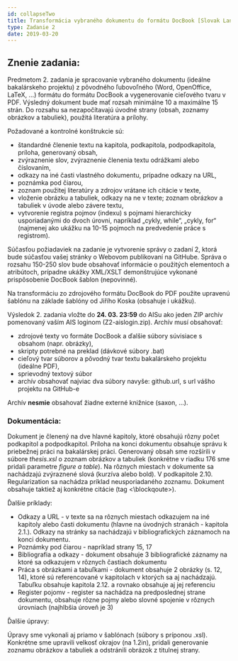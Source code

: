 ```yaml
---
id: collapseTwo
title: Transformácia vybraného dokumentu do formátu DocBook [Slovak Language]
type: Zadanie 2
date: 2019-03-20
---
```


## Znenie zadania:

Predmetom 2. zadania je spracovanie vybraného dokumentu (ideálne bakalárskeho projektu) z pôvodného ľubovoľného (Word, OpenOffice, LaTeX, …) formátu do formátu DocBook a vygenerovanie cieľového tvaru v PDF. Výsledný dokument bude mať rozsah minimálne 10 a maximálne 15 strán. Do rozsahu sa nezapočítavajú úvodné strany (obsah, zoznamy obrázkov a tabuliek), použitá literatúra a prílohy.

Požadované a kontrolné konštrukcie sú:

* štandardné členenie textu na kapitola, podkapitola, podpodkapitola, príloha, generovaný obsah,
* zvýraznenie slov, zvýraznenie členenia textu odrážkami alebo číslovaním,
* odkazy na iné časti vlastného dokumentu, prípadne odkazy na URL,
* poznámka pod čiarou,
* zoznam použitej literatúry a zdrojov vrátane ich citácie v texte,
* vloženie obrázku a tabuliek, odkazy na ne v texte; zoznam obrázkov a tabuliek v úvode alebo závere textu,
* vytvorenie registra pojmov (indexu) s pojmami hierarchicky usporiadanými do dvoch úrovni, napríklad „cykly, while“, „cykly, for“ (najmenej ako ukážku na 10-15 pojmoch na predvedenie práce s registrom).

Súčasťou požiadaviek na zadanie je vytvorenie správy o zadaní 2, ktorá bude súčasťou vašej stránky o Webovom publikovaní na GitHube. Správa o rozsahu 150-250 slov bude obsahovať informácie o použitých elementoch a atribútoch, prípadne ukážky XML/XSLT demonštrujúce vykonané prispôsobenie DocBook šablon (nepovinné).

Na transformáciu zo zdrojového formátu DocBook do PDF použite upravenú šablónu na základe šablóny od Jiřího Koska (obsahuje i ukážku).

Výsledok 2. zadania vložte do **24. 03. 23:59** do AISu ako jeden ZIP archív pomenovaný vaším AIS loginom (Z2-aislogin.zip). Archív musí obsahovať:

* zdrojové texty vo formáte DocBook a ďalšie súbory súvisiace s obsahom (napr. obrázky),
* skripty potrebné na preklad (dávkové súbory .bat)
* cieľový tvar súborov a pôvodný tvar textu bakalárskeho projektu (ideálne PDF),
* sprievodný textový súbor
* archív obsahovať najviac dva súbory navyše: github.url, s url vášho projektu na GitHub-e

Archív **nesmie** obsahovať žiadne externé knižnice (saxon, …).

### Dokumentácia:

Dokument je členený na dve hlavné kapitoly, ktoré obsahujú rôzny počet podkapitol a podpodkapitol. Príloha na konci dokumentu obsahuje správu k priebežnej práci na bakalárskej práci. Generovaný obsah sme rozšírili v súbore *thesis.xsl* o zoznam obrázkov a tabuliek (konkrétne v riadku 176 sme pridali parametre *figure a table*). Na rôznych miestach v dokumente sa nachádzajú zvýraznené slová (kurzíva alebo bold). V podkapitole 2.10. Regularization sa nachádza príklad neusporiadaného zoznamu. Dokument obsahuje taktiež aj konkrétne citácie (tag <\\blockqoute>).

Ďalšie príklady:

* Odkazy a URL - v texte sa na rôznych miestach odkazujem na iné kapitoly alebo časti dokumentu (hlavne na úvodných stranách - kapitola 2.1.). Odkazy na stránky sa nachádzajú v bibliografických záznamoch na konci dokumentu.
* Poznámky pod čiarou - napríklad strany 15, 17
* Bibliografia a odkazy - dokument obsahuje 3 bibliografické záznamy na ktoré sa odkazujem v rôznych častiach dokumentu
* Práca s obrázkami a tabuľkami - dokument obsahuje 2 obrázky (s. 12, 14), ktoré sú referencované v kapitolach v ktorých sa aj nachádzajú. Tabuľku obsahuje kapitola 2.12. a rovnako obsahuje aj jej referenciu
* Register pojomv - register sa nachádza na predposlednej strane dokumentu, obsahuje rôzne pojmy alebo slovné spojenie v rôznych úrovniach (najhlbšia úroveň je 3)

Ďalšie úpravy:

Úpravy sme vykonali aj priamo v šablónach (súbory s príponou .xsl). Konkrétne sme upravili velkosť okrajov (na 1.2in), pridali generovanie zoznamu obrázkov a tabuliek a odstránili obrázok z titulnej strany.